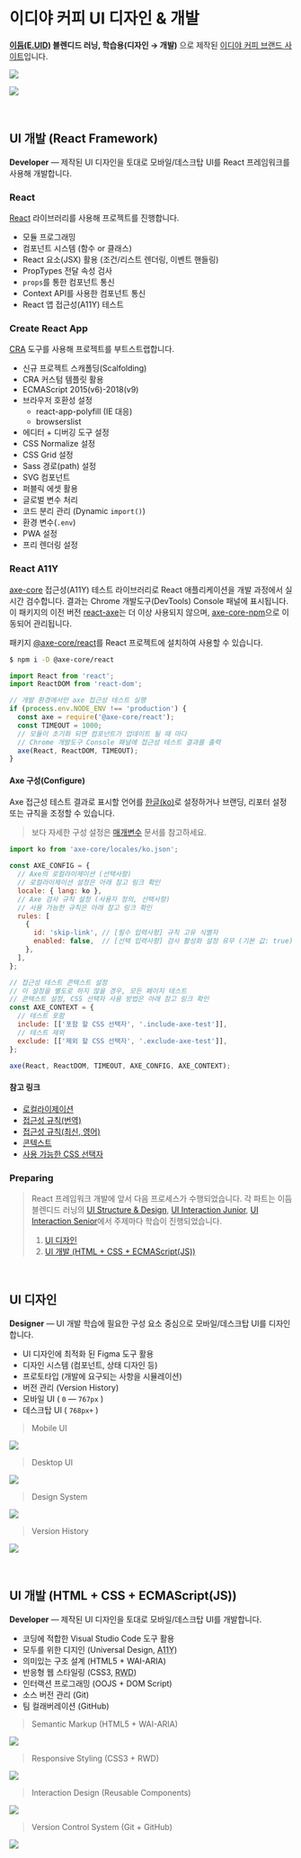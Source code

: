 # 이디야 커피 UI 디자인 & 개발

**[이듬(E.UID)](https://euid.dev) 블렌디드 러닝, 학습용(디자인 → 개발)** 으로 제작된 [이디야 커피 브랜드 사이트](https://seulbinim.github.io/EDIYA/)입니다.

![](./_/cover.jpg)

![](./_/rwd-ui-ediya.jpg)

<br/>

## UI 개발 (React Framework)

**Developer** — 제작된 UI 디자인을 토대로 모바일/데스크탑 UI를 React 프레임워크를 사용해 개발합니다.

### React

[React](https://reactjs.org) 라이브러리를 사용해 프로젝트를 진행합니다.

- 모듈 프로그래밍
- 컴포넌트 시스템 (함수 or 클래스)
- React 요소(JSX) 활용 (조건/리스트 렌더링, 이벤트 핸들링)
- PropTypes 전달 속성 검사
- `props`를 통한 컴포넌트 통신
- Context API를 사용한 컴포넌트 통신
- React 앱 접근성(A11Y) 테스트

### Create React App

[CRA](https://create-react-app.dev/) 도구를 사용해 프로젝트를 부트스트랩합니다.

- 신규 프로젝트 스캐폴딩(Scalfolding)
- CRA 커스텀 템플릿 활용
- ECMAScript 2015(v6)-2018(v9)
- 브라우저 호환성 설정
  - react-app-polyfill (IE 대응)
  - browserslist
- 에디터 + 디버깅 도구 설정
- CSS Normalize 설정
- CSS Grid 설정
- Sass 경로(path) 설정
- SVG 컴포넌트
- 퍼블릭 에셋 활용
- 글로벌 변수 처리
- 코드 분리 관리 (Dynamic `import()`)
- 환경 변수(`.env`)
- PWA 설정
- 프리 렌더링 설정

### React A11Y

[axe-core](https://github.com/dequelabs/axe-core) 접근성(A11Y) 테스트 라이브러리로 React 애플리케이션을 개발 과정에서 실시간 검수합니다. 결과는 Chrome 개발도구(DevTools) Console 패널에 표시됩니다. 이 패키지의 이전 버전 [react-axe](https://github.com/dequelabs/react-axe)는 더 이상 사용되지 않으며, [axe-core-npm](https://github.com/dequelabs/axe-core-npm/tree/develop/packages/react)으로 이동되어 관리됩니다.

패키지 [@axe-core/react](https://www.npmjs.com/package/@axe-core/react)를 React 프로젝트에 설치하여 사용할 수 있습니다.

```sh
$ npm i -D @axe-core/react
```

```js
import React from 'react';
import ReactDOM from 'react-dom';

// 개발 환경에서만 axe 접근성 테스트 실행
if (process.env.NODE_ENV !== 'production') {
  const axe = require('@axe-core/react');
  const TIMEOUT = 1000;
  // 모듈이 초기화 되면 컴포넌트가 업데이트 될 때 마다
  // Chrome 개발도구 Console 패널에 접근성 테스트 결과를 출력
  axe(React, ReactDOM, TIMEOUT);
}
```

#### Axe 구성(Configure)

Axe 접근성 테스트 결과로 표시할 언어를 [한글(ko)](https://github.com/dequelabs/axe-core/blob/master/locales/ko.json)로 설정하거나
브랜딩, 리포터 설정 또는 규칙을 조정할 수 있습니다.

> 보다 자세한 구성 설정은 [매개변수](https://github.com/dequelabs/axe-core/blob/master/doc/API.md#parameters-1) 문서를 참고하세요.

```js
import ko from 'axe-core/locales/ko.json';

const AXE_CONFIG = {
  // Axe의 로컬라이제이션 (선택사항)
  // 로컬라이제이션 설정은 아래 참고 링크 확인
  locale: { lang: ko },
  // Axe 검사 규칙 설정 (사용자 정의, 선택사항)
  // 사용 가능한 규칙은 아래 참고 링크 확인
  rules: [
    {
      id: 'skip-link', // [필수 입력사항] 규칙 고유 식별자
      enabled: false,  // [선택 입력사항] 검사 활성화 설정 유무 (기본 값: true)
    },
  ],
};

// 접근성 테스트 콘텍스트 설정
// 이 설정을 별도로 하지 않을 경우, 모든 페이지 테스트
// 콘텍스트 설정, CSS 선택자 사용 방법은 아래 참고 링크 확인
const AXE_CONTEXT = {
  // 테스트 포함
  include: [['포함 할 CSS 선택자', '.include-axe-test']],
  // 테스트 제외
  exclude: [['제외 할 CSS 선택자', '.exclude-axe-test']],
};

axe(React, ReactDOM, TIMEOUT, AXE_CONFIG, AXE_CONTEXT);
```

#### 참고 링크

- [로컬라이제이션](https://github.com/dequelabs/axe-core/tree/master#localization)
- [접근성 규칙(번역)](https://github.com/yamoo9/axe-core/blob/develop/doc/rule-descriptions.md)
- [접근성 규칙(최신, 영어)](https://github.com/dequelabs/axe-core/blob/master/doc/rule-descriptions.md)
- [콘텍스트](https://github.com/dequelabs/axe-core/blob/master/doc/API.md#context-parameter)
- [사용 가능한 CSS 선택자](https://github.com/dequelabs/axe-core/blob/master/doc/developer-guide.md#supported-css-selectors)

### Preparing

> React 프레임워크 개발에 앞서 다음 프로세스가 수행되었습니다. 각 파트는 이듬 블렌디드 러닝의 [UI Structure & Design](https://euid.dev/#/courses/ui-structure-design),
> [UI Interaction Junior](https://euid.dev/#/courses/ui-interaction-junior), [UI Interaction Senior](https://euid.dev/#/courses/ui-interaction-senior)에서 주제마다 학습이 진행되었습니다.
>
> 1. [UI 디자인](#ui-design)
> 1. [UI 개발 (HTML + CSS + ECMAScript(JS))](#ui-개발-html-css-ecmascript-js)

<br/>

## UI 디자인

**Designer** — UI 개발 학습에 필요한 구성 요소 중심으로 모바일/데스크탑 UI를 디자인합니다.

- UI 디자인에 최적화 된 Figma 도구 활용
- 디자인 시스템 (컴포넌트, 상태 디자인 등)
- 프로토타입 (개발에 요구되는 사항을 시뮬레이션)
- 버전 관리 (Version History)
- 모바일 UI ( `0` — `767px` )
- 데스크탑 UI ( `768px+` )

> Mobile UI

![](./_/design-using-figma-1.jpg)

> Desktop UI

![](./_/design-using-figma-2.jpg)

> Design System

![](./_/design-using-figma-3.jpg)

> Version History

![](./_/design-using-figma-4.jpg)

<br/>

## UI 개발 (HTML + CSS + ECMAScript(JS))

**Developer** — 제작된 UI 디자인을 토대로 모바일/데스크탑 UI를 개발합니다.

- 코딩에 적합한 Visual Studio Code 도구 활용
- 모두를 위한 디지인 (Universal Design, <abbr title="Accessibility (접근성)">A11Y</abbr>)
- 의미있는 구조 설계 (HTML5 + WAI-ARIA)
- 반응형 웹 스타일링 (CSS3, <abbr title="Responsive Web Design">RWD</abbr>)
- 인터랙션 프로그래밍 (OOJS + DOM Script)
- 소스 버전 관리 (Git)
- 팀 컬래버레이션 (GitHub)

> Semantic Markup (HTML5 + WAI-ARIA)

![](./_/develop-using-vscode-1.jpg)

> Responsive Styling (CSS3 + RWD)

![](./_/develop-using-vscode-2.jpg)

> Interaction Design (Reusable Components)

![](./_/develop-using-vscode-3.jpg)

> Version Control System (Git + GitHub)

![](./_/develop-using-vscode-4.jpg)
